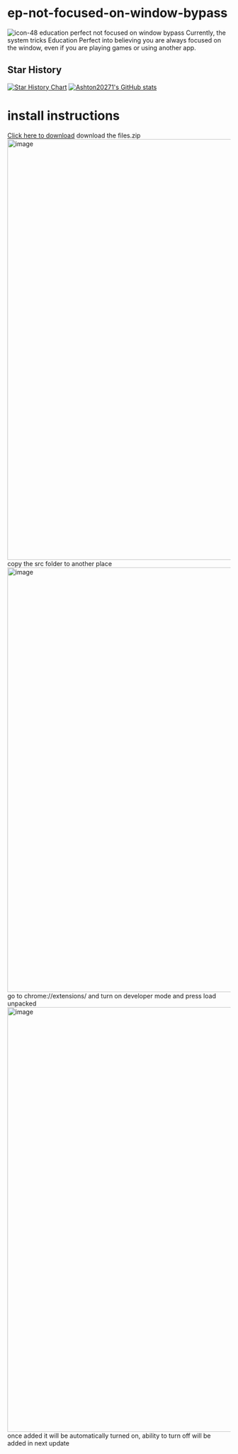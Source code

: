 # ep-not-focused-on-window-bypass
![icon-48](https://github.com/user-attachments/assets/18fb51f4-71da-44e3-a31f-44b8943b3f12)
education perfect not focused on window bypass
Currently, the system tricks Education Perfect into believing you are always focused on the window, even if you are playing games or using another app.
## Star History

[![Star History Chart](https://api.star-history.com/svg?repos=Ashton20271/ep-not-focused-on-window-bypass&type=Date)](https://www.star-history.com/#Ashton20271/ep-not-focused-on-window-bypass&Date)
[![Ashton20271's GitHub stats](https://github-readme-stats.vercel.app/api?username=Ashton20271)](https://github.com/anuraghazra/github-readme-stats)
# install instructions
[Click here to download](https://github.com/Ashton20271/ep-not-focused-on-window-bypass/releases/latest) download the files.zip
<img width="950" alt="image" src="https://github.com/user-attachments/assets/097d03cc-dcfc-48b8-87fb-475eb9fdd1a0" />
copy the src folder to another place
<img width="959" alt="image" src="https://github.com/user-attachments/assets/8f3ea848-0cd8-4a17-8d34-20b21c1b1570" />
go to chrome://extensions/ and turn on developer mode and press load unpacked
<img width="959" alt="image" src="https://github.com/user-attachments/assets/e28988fc-b9fa-4fc2-a12e-f2452e44a5e4" />
once added it will be automatically turned on, ability to turn off will be added in next update
